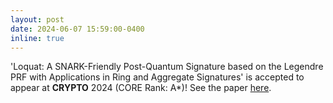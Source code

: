 ```yaml
---
layout: post
date: 2024-06-07 15:59:00-0400
inline: true
---
```


'Loquat: A SNARK-Friendly Post-Quantum Signature based on the Legendre PRF with Applications in Ring and Aggregate Signatures' is accepted to appear at **CRYPTO** 2024 (CORE Rank: A*)! See the paper [here](https://eprint.iacr.org/2024/868.pdf).
